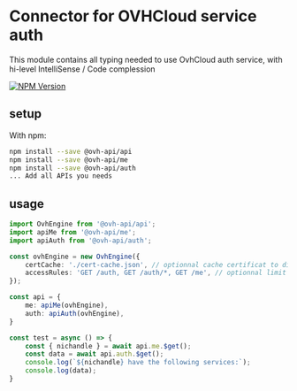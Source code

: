 # Connector for OVHCloud service auth

This module contains all typing needed to use OvhCloud auth service, with hi-level IntelliSense / Code complession

[![NPM Version](https://img.shields.io/npm/v/@ovh-api/auth.svg?style=flat)](https://www.npmjs.org/package/@ovh-api/auth)

## setup

With npm:
````bash
npm install --save @ovh-api/api
npm install --save @ovh-api/me
npm install --save @ovh-api/auth
... Add all APIs you needs
````

## usage

````typescript
import OvhEngine from '@ovh-api/api';
import apiMe from '@ovh-api/me';
import apiAuth from '@ovh-api/auth';

const ovhEngine = new OvhEngine({ 
    certCache: './cert-cache.json', // optionnal cache certificat to disk
    accessRules: 'GET /auth, GET /auth/*, GET /me', // optionnal limit the requested privileges.
});

const api = {
    me: apiMe(ovhEngine),
    auth: apiAuth(ovhEngine),
}

const test = async () => {
    const { nichandle } = await api.me.$get();
    const data = await api.auth.$get();
    console.log(`${nichandle} have the following services:`);
    console.log(data);
}

````